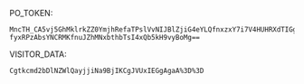 PO_TOKEN:
```
MncTH_CA5vj5GhMklrkZZ0YmjhRefaTPslVvNIJBlZjiG4eYLQfnxzxY7i7V4HUHRXdTIGgrWII_72TyIUjR1OneC1v_SA_SuVOL7Ukd7Kym4glfDn7A-fyxRPzAbsYNCRMKfnuJZhMNxbthbTsI4xQb5kH9vyBoMg==
```
VISITOR_DATA:
```
Cgtkcmd2bDlNZWlQayjjiNa9BjIKCgJVUxIEGgAgaA%3D%3D
```
